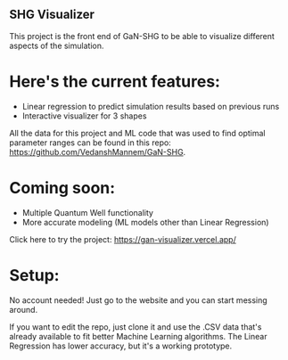 ## SHG Visualizer

This project is the front end of GaN-SHG to be able to visualize different aspects of the simulation. 

# Here's the current features:
- Linear regression to predict simulation results based on previous runs
- Interactive visualizer for 3 shapes

All the data for this project and ML code that was used to find optimal parameter ranges can be found in this repo: https://github.com/VedanshMannem/GaN-SHG.

# Coming soon:
- Multiple Quantum Well functionality
- More accurate modeling (ML models other than Linear Regression)

Click here to try the project: https://gan-visualizer.vercel.app/

# Setup:
No account needed! Just go to the website and you can start messing around.

If you want to edit the repo, just clone it and use the .CSV data that's already available to fit better Machine Learning algorithms. The Linear Regression has lower accuracy, but it's a working prototype.
